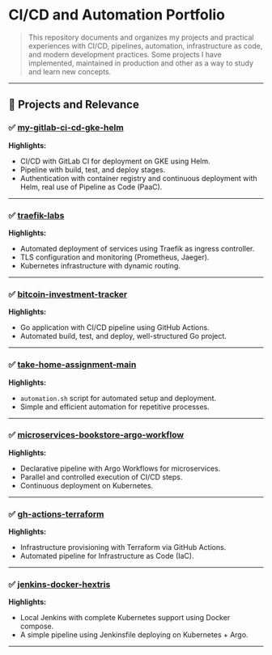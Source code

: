 # CI/CD and Automation Portfolio

> This repository documents and organizes my projects and practical experiences with CI/CD, pipelines, automation, infrastructure as code, and modern development practices. Some projects I have implemented, maintained in production and other as a way to study and learn new concepts.

---

## 🔧 Projects and Relevance

### ✅ [my-gitlab-ci-cd-gke-helm](https://github.com/tbernacchi/my-gitlab-ci-cd-gke-helm)

**Highlights:**
- CI/CD with GitLab CI for deployment on GKE using Helm.
- Pipeline with build, test, and deploy stages.
- Authentication with container registry and continuous deployment with Helm, real use of Pipeline as Code (PaaC).

---

### ✅ [traefik-labs](https://github.com/tbernacchi/traefik-labs)

**Highlights:**
- Automated deployment of services using Traefik as ingress controller.
- TLS configuration and monitoring (Prometheus, Jaeger).
- Kubernetes infrastructure with dynamic routing.

---

### ✅ [bitcoin-investment-tracker](https://github.com/tbernacchi/bitcoin-investment-tracker)

**Highlights:**
- Go application with CI/CD pipeline using GitHub Actions.
- Automated build, test, and deploy, well-structured Go project.

---

### ✅ [take-home-assignment-main](https://github.com/tbernacchi/take-home-assignment-main)

**Highlights:**
- `automation.sh` script for automated setup and deployment.
- Simple and efficient automation for repetitive processes.

---

### ✅ [microservices-bookstore-argo-workflow](https://github.com/tbernacchi/microservices-bookstore-argo-workflow)

**Highlights:**
- Declarative pipeline with Argo Workflows for microservices.
- Parallel and controlled execution of CI/CD steps.
- Continuous deployment on Kubernetes.

---

### ✅ [gh-actions-terraform](https://github.com/tbernacchi/gh-actions-terraform)

**Highlights:**
- Infrastructure provisioning with Terraform via GitHub Actions.
- Automated pipeline for Infrastructure as Code (IaC).

---

### ✅ [jenkins-docker-hextris](https://github.com/tbernacchi/jenkins-docker-hextris)

**Highlights:**
- Local Jenkins with complete Kubernetes support using Docker compose.
- A simple pipeline using Jenkinsfile deploying on Kubernetes + Argo.

---
